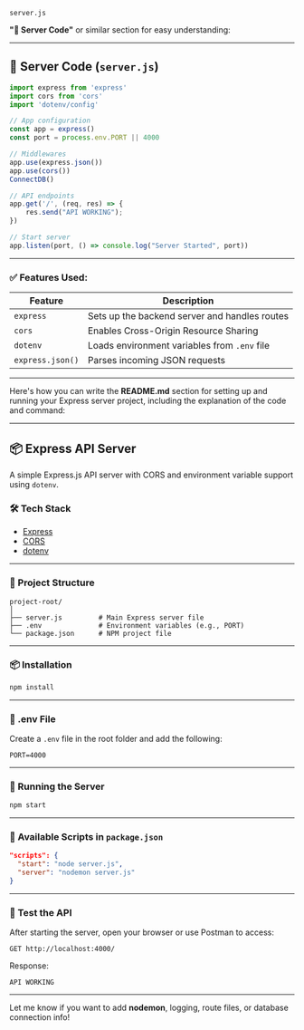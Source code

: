 `server.js`


**"📄 Server Code"** or similar section for easy understanding:

---

## 📄 Server Code (`server.js`)

```js
import express from 'express'
import cors from 'cors'
import 'dotenv/config'

// App configuration
const app = express()
const port = process.env.PORT || 4000

// Middlewares
app.use(express.json())
app.use(cors())
ConnectDB()

// API endpoints
app.get('/', (req, res) => {
    res.send("API WORKING");
})

// Start server
app.listen(port, () => console.log("Server Started", port))
```

---

### ✅ Features Used:

| Feature          | Description                                   |
| ---------------- | --------------------------------------------- |
| `express`        | Sets up the backend server and handles routes |
| `cors`           | Enables Cross-Origin Resource Sharing         |
| `dotenv`         | Loads environment variables from `.env` file  |
| `express.json()` | Parses incoming JSON requests                 |

---













Here's how you can write the **README.md** section for setting up and running your Express server project, including the explanation of the code and command:

---

## 📦 Express API Server

A simple Express.js API server with CORS and environment variable support using `dotenv`.

### 🛠️ Tech Stack

* [Express](https://expressjs.com/)
* [CORS](https://www.npmjs.com/package/cors)
* [dotenv](https://www.npmjs.com/package/dotenv)

---

### 📁 Project Structure

```
project-root/
│
├── server.js         # Main Express server file
├── .env              # Environment variables (e.g., PORT)
└── package.json      # NPM project file
```

---

### 📦 Installation

```bash
npm install
```

---

### 📄 .env File

Create a `.env` file in the root folder and add the following:

```env
PORT=4000
```

---

### 🚀 Running the Server

```bash
npm start
```

---

### 🔁 Available Scripts in `package.json`

```json
"scripts": {
  "start": "node server.js",
  "server": "nodemon server.js"
}
```

---

### 🧪 Test the API

After starting the server, open your browser or use Postman to access:

```
GET http://localhost:4000/
```

Response:

```
API WORKING
```

---

Let me know if you want to add **nodemon**, logging, route files, or database connection info!
